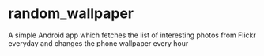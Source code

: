 random_wallpaper
================

A simple Android app which fetches the list of interesting photos from Flickr everyday and changes the phone wallpaper every hour
